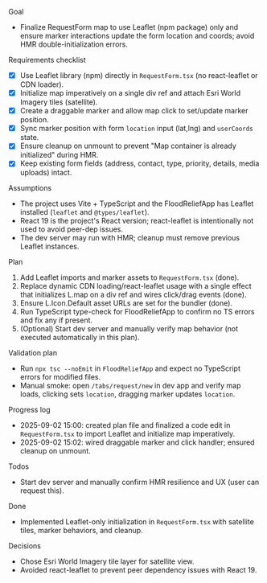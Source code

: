 Goal
- Finalize RequestForm map to use Leaflet (npm package) only and ensure marker interactions update the form location and coords; avoid HMR double-initialization errors.

Requirements checklist
- [x] Use Leaflet library (npm) directly in `RequestForm.tsx` (no react-leaflet or CDN loader).
- [x] Initialize map imperatively on a single div ref and attach Esri World Imagery tiles (satellite).
- [x] Create a draggable marker and allow map click to set/update marker position.
- [x] Sync marker position with form `location` input (lat,lng) and `userCoords` state.
- [x] Ensure cleanup on unmount to prevent "Map container is already initialized" during HMR.
- [x] Keep existing form fields (address, contact, type, priority, details, media uploads) intact.

Assumptions
- The project uses Vite + TypeScript and the FloodReliefApp has Leaflet installed (`leaflet` and `@types/leaflet`).
- React 19 is the project's React version; react-leaflet is intentionally not used to avoid peer-dep issues.
- The dev server may run with HMR; cleanup must remove previous Leaflet instances.

Plan
1. Add Leaflet imports and marker assets to `RequestForm.tsx` (done).
2. Replace dynamic CDN loading/react-leaflet usage with a single effect that initializes L.map on a div ref and wires click/drag events (done).
3. Ensure L.Icon.Default asset URLs are set for the bundler (done).
4. Run TypeScript type-check for FloodReliefApp to confirm no TS errors and fix any if present.
5. (Optional) Start dev server and manually verify map behavior (not executed automatically in this plan).

Validation plan
- Run `npx tsc --noEmit` in `FloodReliefApp` and expect no TypeScript errors for modified files.
- Manual smoke: open `/tabs/request/new` in dev app and verify map loads, clicking sets `location`, dragging marker updates `location`.

Progress log
- 2025-09-02 15:00: created plan file and finalized a code edit in `RequestForm.tsx` to import Leaflet and initialize map imperatively.
- 2025-09-02 15:02: wired draggable marker and click handler; ensured cleanup on unmount.

Todos
- Start dev server and manually confirm HMR resilience and UX (user can request this).

Done
- Implemented Leaflet-only initialization in `RequestForm.tsx` with satellite tiles, marker behaviors, and cleanup.

Decisions
- Chose Esri World Imagery tile layer for satellite view.
- Avoided react-leaflet to prevent peer dependency issues with React 19.

